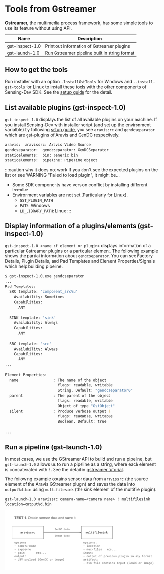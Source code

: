 # Tools from Gstreamer

**Gstreamer**, the multimedia process framework, has some simple tools to use its feature without using API.

| Name | Description |
| --------   | ------- |
| gst-inspect-1.0 | Print out information of Gstreamer plugins |
| gst-launch-1.0 | Run Gstreamer pipeline built in string format |

## How to get the tools

Run installer with an option `-InstallGstTools` for Windows and `--install-gst-tools` for Linux to install these tools with the other components of Sensing-Dev SDK. See the [setup guide](../../startup-guide/software-stack.mdx) for the detail.

## List available plugins (gst-inspect-1.0)

`gst-inspect-1.0` displays the list of all available plugins on your machine. If you install Sensing-Dev with installer script (and set up the environment varialble) by following [setup guide](../../startup-guide/software-stack.mdx), you see `aravissrc` and `gendcseparator` which are gst-plugins of Aravis and GenDC respectively. 

```bash
aravis:  aravissrc: Aravis Video Source
gendcseparator:  gendcseparator: GenDCSeparator
staticelements:  bin: Generic bin
staticelements:  pipeline: Pipeline object
```

:::caution why it does not work
If you don't see the expected plugins on the list or see WARNING "Failed to load plugin", it might be...
* Some SDK components have version conflict by installing different installer.
* Environment variables are not set (Particularly for Linux).
  * `GST_PLUGIN_PATH`
  * `PATH`: Windows
  * `LD_LIBRARY_PATH`: Linux 
:::

## Display information of a plugins/elements (gst-inspect-1.0)

`gst-inspect-1.0 <name of element or plugin>` displays information of a particular Gstreamer plugins or a particular element. The following example shows the partial information about `gendcseparator`. You can see Factory Details, Plugin Details, and Pad Templates and Element Properties/Signals which help building pipeline.

```bash
$ gst-inspect-1.0.exe gendcseparator
...
Pad Templates:
  SRC template: 'component_src%u'
    Availability: Sometimes
    Capabilities:
      ANY

  SINK template: 'sink'
    Availability: Always
    Capabilities:
      ANY

  SRC template: 'src'
    Availability: Always
    Capabilities:
      ANY
...

Element Properties:
  name                : The name of the object
                        flags: readable, writable
                        String. Default: "gendcseparator0"
  parent              : The parent of the object
                        flags: readable, writable
                        Object of type "GstObject"
  silent              : Produce verbose output ?
                        flags: readable, writable
                        Boolean. Default: true

...
```

## Run a pipeline (gst-launch-1.0)

In most cases, we use the GStreamer API to build and run a pipeline, but `gst-launch-1.0` allows us to run a pipeline as a string, where each element is concatenated with `!`. See the detail in [gstreamer tutorial](../../tutorials/gstreamer.mdx).


The following example obtains sensor data from `aravissrc` (the source element of the Aravis GStreamer plugin) and saves the data into `output%d.bin` using `multifilesink` (the sink element of the multifile plugin).


```
gst-launch-1.0 aravissrc camera-name=<camera name> ! multifilesink location=output%d.bin
```

![gst-launch-1.0 example](./img/gst-launch-example.png)
